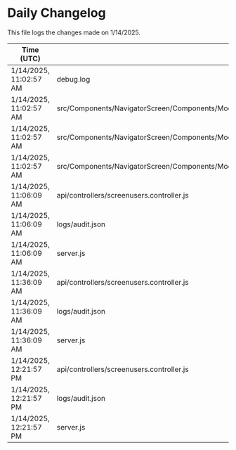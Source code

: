 # Daily Changelog

This file logs the changes made on 1/14/2025.

| Time (UTC)             | Files Modified                    | Changes (Addition/Deletion) |
|------------------------|-----------------------------------|-----------------------------|
| 1/14/2025, 11:02:57 AM | debug.log | 3 Additions & 0 Deletions |
| 1/14/2025, 11:02:57 AM | src/Components/NavigatorScreen/Components/Modal/ModalRight/Banquet/NewPreviewUI/BackgroundImageController.js | 2 Additions & 2 Deletions |
| 1/14/2025, 11:02:57 AM | src/Components/NavigatorScreen/Components/Modal/ModalRight/Banquet/NewPreviewUI/NewPreviewRightEditor.js | 2 Additions & 2 Deletions |
| 1/14/2025, 11:02:57 AM | src/Components/NavigatorScreen/Components/Modal/ModalRight/BookModelRight.js | 1 Additions & 0 Deletions |
| 1/14/2025, 11:06:09 AM | api/controllers/screenusers.controller.js | 4 Additions & 4 Deletions|
| 1/14/2025, 11:06:09 AM | logs/audit.json | 5 Additions & 5 Deletions|
| 1/14/2025, 11:06:09 AM | server.js | 4 Additions & 4 Deletions|
| 1/14/2025, 11:36:09 AM | api/controllers/screenusers.controller.js | 4 Additions & 4 Deletions|
| 1/14/2025, 11:36:09 AM | logs/audit.json | 5 Additions & 5 Deletions|
| 1/14/2025, 11:36:09 AM | server.js | 4 Additions & 4 Deletions|
| 1/14/2025, 12:21:57 PM | api/controllers/screenusers.controller.js | 4 Additions & 4 Deletions|
| 1/14/2025, 12:21:57 PM | logs/audit.json | 5 Additions & 5 Deletions|
| 1/14/2025, 12:21:57 PM | server.js | 4 Additions & 4 Deletions|
